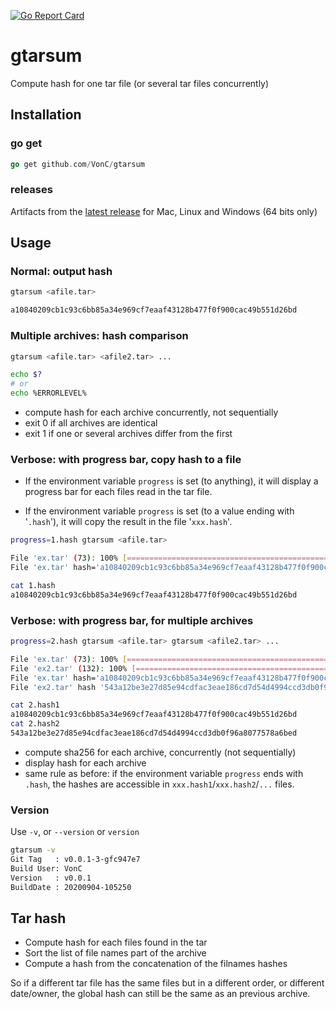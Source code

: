[![Go Report Card](https://goreportcard.com/badge/Vonc/gtarsum)](https://goreportcard.com/report/Vonc/gtarsum)

# gtarsum

Compute hash for one tar file (or several tar files concurrently)

## Installation

### go get

```go
go get github.com/VonC/gtarsum
```

### releases

Artifacts from the [latest release](https://github.com/VonC/gtarsum/releases/latest) for Mac, Linux and Windows (64 bits only)


## Usage

### Normal: output hash

```bash
gtarsum <afile.tar>

a10840209cb1c93c6bb85a34e969cf7eaaf43128b477f0f900cac49b551d26bd
```

### Multiple archives: hash comparison

```bash
gtarsum <afile.tar> <afile2.tar> ...

echo $?
# or
echo %ERRORLEVEL%
```

- compute hash for each archive concurrently, not sequentially
- exit 0 if all archives are identical
- exit 1 if one or several archives differ from the first


### Verbose: with progress bar, copy hash to a file

- If the environment variable `progress` is set (to anything), it will display a progress bar for each files read in the tar file.

- If the environment variable `progress` is set (to a value ending with '`.hash`'), it will copy the result in the file '`xxx.hash`'.

```bash
progress=1.hash gtarsum <afile.tar>

File 'ex.tar' (73): 100% [============================================================================]
File 'ex.tar' hash='a10840209cb1c93c6bb85a34e969cf7eaaf43128b477f0f900cac49b551d26bd'

cat 1.hash
a10840209cb1c93c6bb85a34e969cf7eaaf43128b477f0f900cac49b551d26bd
```

### Verbose: with progress bar, for multiple archives

```bash
progress=2.hash gtarsum <afile.tar> gtarsum <afile2.tar> ...

File 'ex.tar' (73): 100% [============================================================================]
File 'ex2.tar' (132): 100% [==========================================================================]
File 'ex.tar' hash='a10840209cb1c93c6bb85a34e969cf7eaaf43128b477f0f900cac49b551d26bd'
File 'ex2.tar' hash '543a12be3e27d85e94cdfac3eae186cd7d54d4994ccd3db0f96a8077578a6bed' differs

cat 2.hash1
a10840209cb1c93c6bb85a34e969cf7eaaf43128b477f0f900cac49b551d26bd
cat 2.hash2
543a12be3e27d85e94cdfac3eae186cd7d54d4994ccd3db0f96a8077578a6bed
```

- compute sha256 for each archive, concurrently (not sequentially)
- display hash for each archive
- same rule as before: if the environment variable `progress` ends with `.hash`, the hashes are accessible in `xxx.hash1`/`xxx.hash2`/`...` files.

### Version

Use `-v`, or `--version` or `version`

```bash
gtarsum -v
Git Tag   : v0.0.1-3-gfc947e7
Build User: VonC
Version   : v0.0.1
BuildDate : 20200904-105250
```

## Tar hash

- Compute hash for each files found in the tar
- Sort the list of file names part of the archive
- Compute a hash from the concatenation of the filnames hashes

So if a different tar file has the same files but in a different order, or different date/owner, the global hash can still be the same as an previous archive.